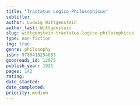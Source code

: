 ```yaml
---
title: "Tractatus Logico-Philosophicus"
subtitle: 
author: Ludwig Wittgenstein
author_last: Wittgenstein
slug: wittgenstein-tractatus-logico-philosophicus
type: non-fiction
img: true
genre: philosophy
isbn: 9780415254083
goodreads_id: 12075
publish_year: 1921
pages: 142
rating: 
date_started:
date_completed:
priority: medium
---
```

